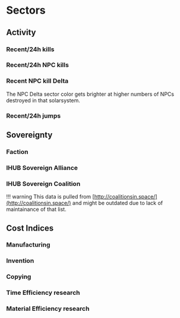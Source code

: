 # Sectors
## Activity
### Recent/24h kills
### Recent/24h NPC kills
### Recent NPC kill Delta
The NPC Delta sector color gets brighter at higher numbers of NPCs destroyed in that solarsystem.
### Recent/24h jumps

## Sovereignty
### Faction
### IHUB Sovereign Alliance
### IHUB Sovereign Coalition
!!! warning
    This data is pulled from [http://coalitionsin.space/](http://coalitionsin.space/) and might be outdated due to lack of maintainance of that list.

## Cost Indices
### Manufacturing
### Invention
### Copying
### Time Efficiency research
### Material Efficiency research


<!--stackedit_data:
eyJoaXN0b3J5IjpbLTEyOTg2NjQwNTksLTU2ODUzODEyOSw3MT
QxNTg3NDEsLTY4NzkzNzUwMiwxMzA3MTcxNTM2XX0=
-->